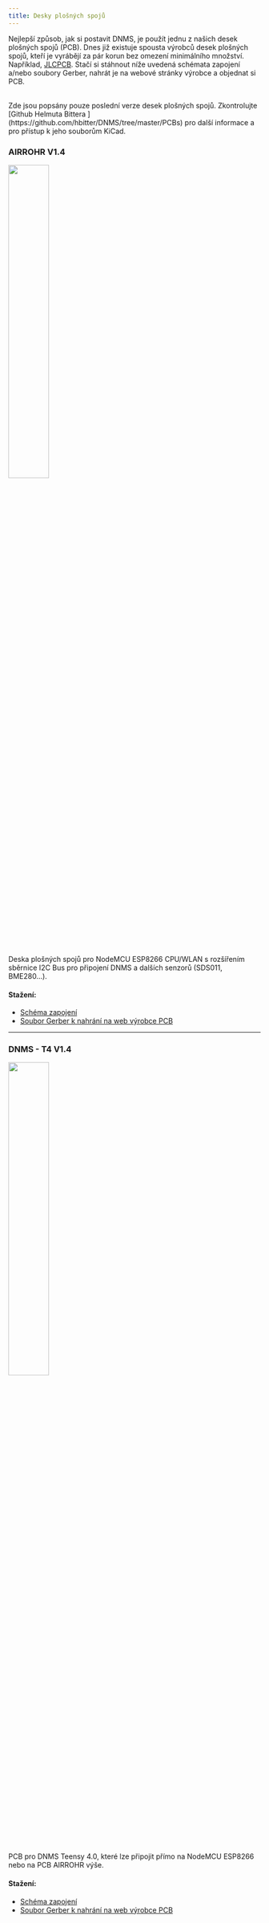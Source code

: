```yaml
---
title: Desky plošných spojů
---
```


Nejlepší způsob, jak si postavit DNMS, je použít jednu z našich desek plošných spojů (PCB).
Dnes již existuje spousta výrobců desek plošných spojů, kteří je vyrábějí za pár korun bez omezení minimálního množství. Například, [JLCPCB](https://jlcpcb.com//).
Stačí si stáhnout níže uvedená schémata zapojení a/nebo soubory Gerber, nahrát je na webové stránky výrobce a objednat si PCB.

<br>
Zde jsou popsány pouze poslední verze desek plošných spojů. Zkontrolujte [Github Helmuta Bittera ](https://github.com/hbitter/DNMS/tree/master/PCBs) pro další informace a pro přístup k jeho souborům KiCad.

### AIRROHR V1.4
<img src="../docs/dnms/airrohr-PCB.jpg" style="display: block; width:40%;margin: 1em 0" loading="lazy"/>
Deska plošných spojů pro NodeMCU ESP8266 CPU/WLAN s rozšířením sběrnice I2C Bus pro připojení DNMS a dalších senzorů (SDS011, BME280…).


#### Stažení:
* [Schéma zapojení](../docs/dnms/airrohr-PCB-circuit-diagram.pdf)
* [Soubor Gerber k nahrání na web výrobce PCB](../docs/dnms/airrohr-PCB-circuit-diagram-gerber.zip)

---

### DNMS - T4 V1.4
<img src="../docs/dnms/dnms-noise-measuring-teensy-4.jpg" style="display: block;width:40%; margin: 1em 0" loading="lazy"/>
PCB pro DNMS Teensy 4.0, které lze připojit přímo na NodeMCU ESP8266 nebo na PCB AIRROHR výše.


#### Stažení:
* [Schéma zapojení](../docs/dnms/dnms-noise-measuring-teensy-40-circuit-diagram.pdf)
* [Soubor Gerber k nahrání na web výrobce PCB](../docs/dnms/dnms-noise-measuring-teensy-40-circuit-gerber.zip)
